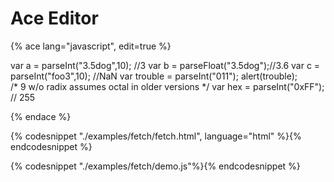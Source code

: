 # Ace Editor


{% ace lang="javascript", edit=true %}

var a = parseInt("3.5dog",10); //3
var b = parseFloat("3.5dog");//3.6
var c = parseInt("foo3",10); //NaN
var trouble = parseInt("011");
alert(trouble);  
/* 9 w/o radix assumes octal  in older versions */
var hex = parseInt("0xFF"); // 255

{% endace %}

{% codesnippet "./examples/fetch/fetch.html", language="html" %}{% endcodesnippet %}

{% codesnippet "./examples/fetch/demo.js"%}{% endcodesnippet %}